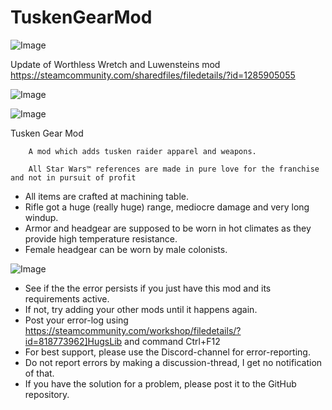 # TuskenGearMod

![Image](https://i.imgur.com/WAEzk68.png)

Update of Worthless Wretch and Luwensteins mod
https://steamcommunity.com/sharedfiles/filedetails/?id=1285905055

![Image](https://i.imgur.com/7Gzt3Rg.png)

	
![Image](https://i.imgur.com/NOW7jU1.png)

Tusken Gear Mod
        
        A mod which adds tusken raider apparel and weapons.
        
        All Star Wars™ references are made in pure love for the franchise and not in pursuit of profit

- All items are crafted at machining table.
- Rifle got a huge (really huge) range, mediocre damage and very long windup.
- Armor and headgear are supposed to be worn in hot climates as they provide high temperature resistance. 
- Female headgear can be worn by male colonists.

![Image](https://i.imgur.com/Rs6T6cr.png)



-  See if the the error persists if you just have this mod and its requirements active.
-  If not, try adding your other mods until it happens again.
-  Post your error-log using https://steamcommunity.com/workshop/filedetails/?id=818773962]HugsLib and command Ctrl+F12
-  For best support, please use the Discord-channel for error-reporting.
-  Do not report errors by making a discussion-thread, I get no notification of that.
-  If you have the solution for a problem, please post it to the GitHub repository.



